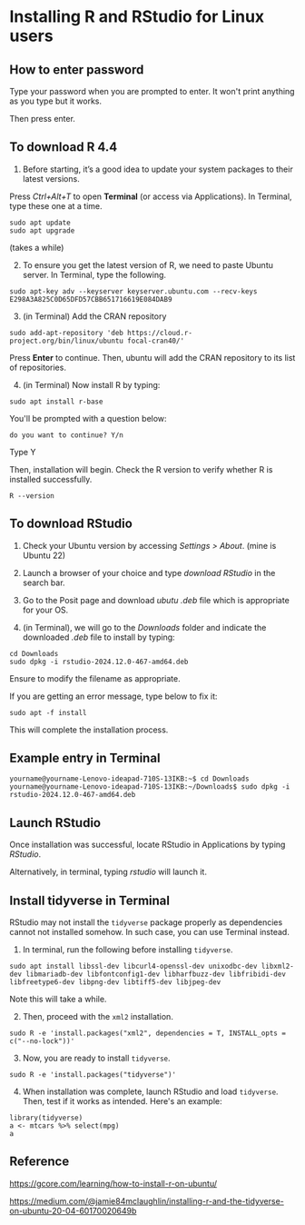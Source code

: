 
# Installing R and RStudio for Linux users

## How to enter password
Type your password when you are prompted to enter. It won't print anything as you type but it works.

Then press enter.

## To download R 4.4

1. Before starting, it’s a good idea to update your system packages to their latest versions.

Press *Ctrl+Alt+T* to open **Terminal** (or access via Applications).
In Terminal, type these one at a time.

```
sudo apt update
sudo apt upgrade
```

(takes a while)

2. To ensure you get the latest version of R, we need to paste Ubuntu server.
In Terminal, type the following.
```
sudo apt-key adv --keyserver keyserver.ubuntu.com --recv-keys E298A3A825C0D65DFD57CBB651716619E084DAB9
```

3. (in Terminal) Add the CRAN repository

```
sudo add-apt-repository 'deb https://cloud.r-project.org/bin/linux/ubuntu focal-cran40/'
```

Press **Enter** to continue. Then, ubuntu will add the CRAN repository to its list of repositories.

4. (in Terminal) Now install R by typing:
```
sudo apt install r-base
```

You'll be prompted with a question below:
```
do you want to continue? Y/n 
```
Type Y

Then, installation will begin. Check the R version to verify whether R is installed successfully.
```
R --version 
```

## To download RStudio
1. Check your Ubuntu version by accessing *Settings > About*.
(mine is Ubuntu 22)

2. Launch a browser of your choice and type *download RStudio* in the search bar.

3. Go to the Posit page and download *ubutu .deb* file which is appropriate for your OS.

4. (in Terminal), we will go to the *Downloads* folder and indicate the downloaded *.deb* file to install by typing:
```
cd Downloads
sudo dpkg -i rstudio-2024.12.0-467-amd64.deb
```

Ensure to modify the filename as appropriate.

If you are getting an error message, type below to fix it:
```
sudo apt -f install
```

This will complete the installation process.

## Example entry in Terminal
```
yourname@yourname-Lenovo-ideapad-710S-13IKB:~$ cd Downloads
yourname@yourname-Lenovo-ideapad-710S-13IKB:~/Downloads$ sudo dpkg -i rstudio-2024.12.0-467-amd64.deb
```

## Launch RStudio
Once installation was successful, locate RStudio in Applications by typing *RStudio*.

Alternatively, in terminal, typing *rstudio*
will launch it. 

## Install tidyverse in Terminal
RStudio may not install the `tidyverse` package properly as dependencies cannot not installed somehow. In such case, you can use Terminal instead. 

1. In terminal, run the following before installing `tidyverse`.
```
sudo apt install libssl-dev libcurl4-openssl-dev unixodbc-dev libxml2-dev libmariadb-dev libfontconfig1-dev libharfbuzz-dev libfribidi-dev libfreetype6-dev libpng-dev libtiff5-dev libjpeg-dev
```
Note this will take a while. 

2. Then, proceed with the `xml2` installation.

```
sudo R -e 'install.packages("xml2", dependencies = T, INSTALL_opts = c("--no-lock"))'
```
3. Now, you are ready to install `tidyverse`.
```
sudo R -e 'install.packages("tidyverse")'
```
4. When installation was complete, launch RStudio and load `tidyverse`. Then, test if it works as intended. Here's an example:
```
library(tidyverse)
a <- mtcars %>% select(mpg)
a
```


## Reference
https://gcore.com/learning/how-to-install-r-on-ubuntu/

https://medium.com/@jamie84mclaughlin/installing-r-and-the-tidyverse-on-ubuntu-20-04-60170020649b
